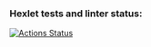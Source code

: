 ### Hexlet tests and linter status:
[![Actions Status](https://github.com/Bnkyzhki/frontend-project-46/actions/workflows/hexlet-check.yml/badge.svg)](https://github.com/Bnkyzhki/frontend-project-46/actions)